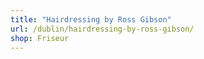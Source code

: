 ```yaml
---
title: "Hairdressing by Ross Gibson"
url: /dublin/hairdressing-by-ross-gibson/
shop: Friseur
---
```

